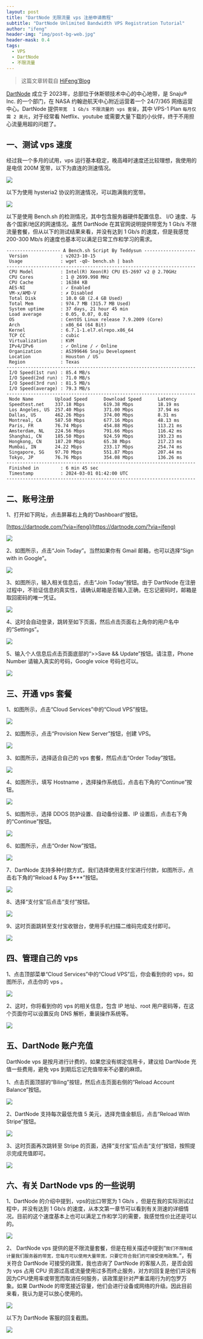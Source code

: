 ```yaml
---
layout: post
title: "DartNode 无限流量 vps 注册申请教程"
subtitle: "DartNode Unlimited Bandwidth VPS Registration Tutorial"
author: "ifeng"
header-img: "img/post-bg-web.jpg"
header-mask: 0.4
tags:
  - VPS
  - DartNode
  - 不限流量
---
```


> 这篇文章转载自 [HiFeng'Blog](https://www.hicairo.com/post/71.html)

[DartNode](https://dartnode.com/?via=ifeng) 成立于 2023年，总部位于休斯顿技术中心的中心地带，是 Snaju® Inc. 的一个部门，在 NASA 约翰逊航天中心附近运营着一个 24/7/365 网络运营中心。DartNode 提供`带宽  1 Gb/s 不限流量的 vps 套餐`，其中 VPS-1 Plan `每月仅需 2 美元`，对于经常看 Netflix、youtube 或需要大量下载的小伙伴，终于不用担心流量用超的问题了。

## 一、测试 vps 速度

经过我一个多月的试用，vps 运行基本稳定，晚高峰时速度还比较理想，我使用的是电信 200M 宽带，以下为直连的测速情况。

![](https://www.hicairo.com/zb_users/upload/2024/03/202403031709454179545169.webp)

以下为使用 hysteria2 协议的测速情况，可以跑满我的宽带。

![](https://www.hicairo.com/zb_users/upload/2024/03/202403031709454193313677.webp)

以下是使用 Bench.sh 的检测情况，其中包含服务器硬件配置信息、 I/O 速度、与各个国家/地区的网速情况。虽然 DartNode 在其官网说明提供带宽为  1 Gb/s 不限流量套餐，但从以下的测试结果来看，并没有达到 1 Gb/s 的速度，但是我感觉 200-300 Mb/s 的速度也基本可以满足日常工作和学习的需求。
```shell
-------------------- A Bench.sh Script By Teddysun -------------------
 Version            : v2023-10-15
 Usage              : wget -qO- bench.sh | bash
----------------------------------------------------------------------
 CPU Model          : Intel(R) Xeon(R) CPU E5-2697 v2 @ 2.70GHz
 CPU Cores          : 1 @ 2699.998 MHz
 CPU Cache          : 16384 KB
 AES-NI             : ✓ Enabled
 VM-x/AMD-V         : ✗ Disabled
 Total Disk         : 10.0 GB (2.4 GB Used)
 Total Mem          : 974.7 MB (315.7 MB Used)
 System uptime      : 37 days, 21 hour 45 min
 Load average       : 0.05, 0.07, 0.02
 OS                 : CentOS Linux release 7.9.2009 (Core)
 Arch               : x86_64 (64 Bit)
 Kernel             : 6.7.1-1.el7.elrepo.x86_64
 TCP CC             : cubic
 Virtualization     : KVM
 IPv4/IPv6          : ✓ Online / ✓ Online
 Organization       : AS399646 Snaju Development
 Location           : Houston / US
 Region             : Texas
----------------------------------------------------------------------
 I/O Speed(1st run) : 85.4 MB/s
 I/O Speed(2nd run) : 71.0 MB/s
 I/O Speed(3rd run) : 81.5 MB/s
 I/O Speed(average) : 79.3 MB/s
----------------------------------------------------------------------
 Node Name        Upload Speed      Download Speed      Latency
 Speedtest.net    337.18 Mbps       619.38 Mbps         18.19 ms
 Los Angeles, US  257.40 Mbps       371.00 Mbps         37.94 ms
 Dallas, US       462.26 Mbps       374.00 Mbps         8.31 ms
 Montreal, CA     587.50 Mbps       677.16 Mbps         48.13 ms
 Paris, FR        76.74 Mbps        454.88 Mbps         113.21 ms
 Amsterdam, NL    224.56 Mbps       791.66 Mbps         116.42 ms
 Shanghai, CN     185.50 Mbps       924.59 Mbps         193.23 ms
 Hongkong, CN     187.20 Mbps       65.38 Mbps          217.23 ms
 Mumbai, IN       24.22 Mbps        233.17 Mbps         254.74 ms
 Singapore, SG    97.70 Mbps        551.87 Mbps         207.44 ms
 Tokyo, JP        76.76 Mbps        354.08 Mbps         136.26 ms
----------------------------------------------------------------------
 Finished in        : 6 min 45 sec
 Timestamp          : 2024-03-01 01:42:00 UTC
----------------------------------------------------------------------
```

## 二、账号注册

1、打开如下网址，点击屏幕右上角的“Dashboard”按钮。

[https://dartnode.com/?via=ifeng](https://dartnode.com/?via=ifeng)

![](https://www.hicairo.com/zb_users/upload/2024/03/202403031709454291702729.webp)

2、如图所示，点击“Join Today”。当然如果你有 Gmail 邮箱，也可以选择“Sign with in Google”。

![](https://www.hicairo.com/zb_users/upload/2024/03/202403031709454369800314.webp)

3、如图所示，输入相关信息后，点击“Join Today”按钮。由于 DartNode 在注册过程中，不验证信息的真实性，请确认邮箱是否输入正确，在忘记密码时，邮箱是取回密码的唯一凭证。

![](https://www.hicairo.com/zb_users/upload/2024/03/202403031709454386275132.webp)

4、这时会自动登录，跳转至如下页面，然后点击页面右上角你的用户名中的“Settings”。

![](https://www.hicairo.com/zb_users/upload/2024/03/202403031709454409770083.webp)

5、输入个人信息后点击页面底部的“>>Save && Update”按钮。请注意，Phone Number 请输入真实的号码，Google voice 号码也可以。

![](https://www.hicairo.com/zb_users/upload/2024/03/202403031709454433135281.webp)

## 三、开通 vps 套餐

1、如图所示，点击“Cloud Services”中的“Cloud VPS”按钮。

![](https://www.hicairo.com/zb_users/upload/2024/03/202403031709454454504012.webp)

2、如图所示，点击“Provision New Server”按钮，创建 VPS。

![](https://www.hicairo.com/zb_users/upload/2024/03/202403031709454470669758.webp)

3、如图所示，选择适合自己的 vps 套餐，然后点击“Order Today”按钮。

![](https://www.hicairo.com/zb_users/upload/2024/03/202403031709454485191357.webp)

4、如图所示，填写 Hostname ，选择操作系统后，点击右下角的“Continue”按钮。

![](https://www.hicairo.com/zb_users/upload/2024/03/202403031709454499896460.webp)

5、如图所示，选择 DDOS 防护设置、自动备份设置、IP 设置后，点击右下角的“Continue”按钮。

![](https://www.hicairo.com/zb_users/upload/2024/03/202403031709454630872276.webp)

6、如图所示，点击“Order Now”按钮。

![](https://www.hicairo.com/zb_users/upload/2024/03/202403031709454648310080.webp)

7、DartNode 支持多种付款方式，我们选择使用支付宝进行付款，如图所示，点击右下角的“Reload & Pay $***”按钮。

![](https://www.hicairo.com/zb_users/upload/2024/03/202403031709454669978230.webp)

8、选择“支付宝”后点击“支付”按钮。

![](https://www.hicairo.com/zb_users/upload/2024/03/202403031709454694352912.webp)

9、这时页面跳转至支付宝收银台，使用手机扫描二维码完成支付即可。

![](https://www.hicairo.com/zb_users/upload/2024/03/202403031709454710252499.webp)

## 四、管理自己的 vps

1、点击顶部菜单“Cloud Services”中的“Cloud VPS”后，你会看到你的 vps，如图所示，点击你的 vps 。

![](https://www.hicairo.com/zb_users/upload/2024/03/202403031709454836466497.webp)

2、这时，你将看到你的 vps 的相关信息，包含 IP 地址、root 用户密码等，在这个页面你可以设置反向 DNS 解析，重装操作系统等。

![](https://www.hicairo.com/zb_users/upload/2024/03/202403031709454854890217.webp)

## 五、DartNode 账户充值

DartNode vps 是按月进行计费的，如果您没有绑定信用卡，建议给 DartNode 充值一些费用，避免 vps 到期后忘记充值带来不必要的麻烦。

1、点击页面顶部的“Biling”按钮，然后点击页面右侧的“Reload Account Balance”按钮。

![](https://www.hicairo.com/zb_users/upload/2024/03/202403031709454884676053.webp)

2、DartNode 支持每次最低充值 5 美元，选择充值金额后，点击“Reload With Stripe”按钮。

![](https://www.hicairo.com/zb_users/upload/2024/03/202403031709454902598990.webp)

3、这时页面再次跳转至 Stripe 的页面，选择“支付宝”后点击“支付”按钮，按照提示完成充值即可。

![](https://www.hicairo.com/zb_users/upload/2024/03/202403031709454917439324.webp)

## 六、有关 DartNode vps 的一些说明

1、DartNode 的介绍中提到，vps的出口带宽为 1 Gb/s ，但是在我的实际测试过程中，并没有达到 1 Gb/s 的速度，从本文第一章节可以看到有关测速的详细情况。目前的这个速度基本上也可以满足工作和学习的需要，我感觉性价比还是可以的。

![](https://www.hicairo.com/zb_users/upload/2024/03/202403031709454936396565.webp)

2、 DartNode vps 提供的是不限流量套餐，但是在相关描述中提到“`我们不限制或计量我们服务器的带宽，您每月可以使用大量带宽，只要它符合我们的可接受使用政策。`”，有关符合 DartNode 可接受的政策，我也咨询了 DartNode 的客服人员，是否会因为 vps 占用 CPU 资源过高或流量使用过多而终止服务，对方的回复是他们并没有因为CPU使用率或带宽而取消任何服务，该政策是针对严重滥用行为的包罗万象。如果 DartNode 的带宽接近容量，他们会进行设备或网络的升级。因此目前来看，我认为是可以放心使用的。

![](https://www.hicairo.com/zb_users/upload/2024/03/202403031709454955808154.webp)

以下为 DartNode 客服的回复截图。

![](https://www.hicairo.com/zb_users/upload/2024/03/202403031709454973613054.webp)
